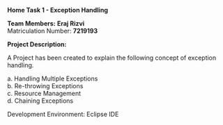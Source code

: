 **Home Task 1 - Exception Handling**

**Team Members:**
   **Eraj Rizvi**
     <br/> 
     Matriculation Number: **7219193**
     <br/> 
 
     
**Project Description:** 

A Project has been created to explain the following concept of exception handling.

a. Handling Multiple Exceptions 
<br/> 
b. Re-throwing Exceptions
<br/> 
c. Resource Management 
<br/> 
d. Chaining Exceptions 


Development Environment: Eclipse IDE
